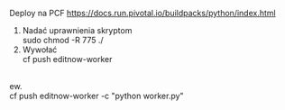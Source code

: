 Deploy na PCF
https://docs.run.pivotal.io/buildpacks/python/index.html
1. Nadać uprawnienia skryptom<br/>
sudo chmod -R 775 ./
2. Wywołać<br/>
cf push editnow-worker
<br/>
ew.<br/>
cf push editnow-worker -c "python worker.py"